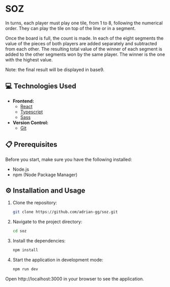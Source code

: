 # SOZ

In turns, each player must play one tile, from 1 to 8, following the numerical order. They can play the tile on top of the line or in a segment.

Once the board is full, the count is made. In each of the eight segments the value of the pieces of both players are added separately and subtracted from each other. The resulting total value of the winner of each segment is added to the other segments won by the same player. The winner is the one with the highest value.

Note: the final result will be displayed in base9.

## 💻 Technologies Used

- **Frontend:**
  - [React](https://reactjs.org/)
  - [Typescript](https://www.typescriptlang.org/)
  - [Sass](https://sass-lang.com/)
- **Version Control:**
  - [Git](https://git-scm.com/)

## 📋 Prerequisites

Before you start, make sure you have the following installed:

- Node.js
- npm (Node Package Manager)

## ⚙️ Installation and Usage

1. Clone the repository:

   ```bash
   git clone https://github.com/adrian-gg/soz.git
   ```

2. Navigate to the project directory:

   ```bash
   cd soz
   ```

3. Install the dependencies:

   ```bash
   npm install
   ```

4. Start the application in development mode:

   ```bash
   npm run dev
   ```

Open http://localhost:3000 in your browser to see the application.
